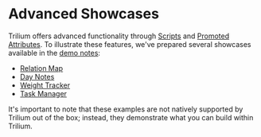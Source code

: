 # Advanced Showcases
Trilium offers advanced functionality through [Scripts](Code%20Notes/Scripts.md) and [Promoted Attributes](Attributes/Promoted%20Attributes.md). To illustrate these features, we've prepared several showcases available in the [demo notes](Database.md):

*   [Relation Map](Relation%20Map.md)
*   [Day Notes](Advanced%20Showcases/Day%20Notes.md)
*   [Weight Tracker](Advanced%20Showcases/Weight%20Tracker.md)
*   [Task Manager](Advanced%20Showcases/Task%20Manager.md)

It's important to note that these examples are not natively supported by Trilium out of the box; instead, they demonstrate what you can build within Trilium.